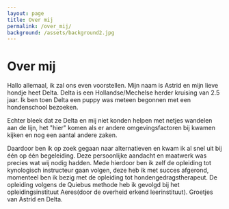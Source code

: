 ```yaml
---
layout: page
title: Over mij
permalink: /over_mij/
background: /assets/background2.jpg
---
```

# Over mij

Hallo allemaal, ik zal ons even voorstellen. Mijn naam is Astrid en mijn lieve hondje heet Delta. Delta is een Hollandse/Mechelse herder kruising van 2.5 jaar. Ik ben toen Delta een puppy was meteen begonnen met een hondenschool bezoeken.

Echter bleek dat ze Delta en mij niet konden helpen met netjes wandelen aan de lijn, het "hier" komen als er andere omgevingsfactoren bij kwamen kijken en nog een aantal andere zaken.

Daardoor ben ik op zoek gegaan naar alternatieven en kwam ik al snel uit bij één op één begeleiding. Deze persoonlijke aandacht en maatwerk was precies wat wij nodig hadden. Mede hierdoor ben ik zelf de opleiding tot kynologisch instructeur gaan volgen, deze heb ik met succes afgerond, momenteel ben ik bezig met de opleiding tot hondengedragstherapeut. De opleiding volgens de Quiebus methode heb ik gevolgd bij het opleidingsinstituut Aeres(door de overheid erkend leerinstituut). Groetjes van Astrid en Delta.
